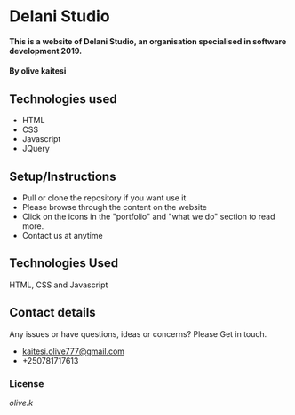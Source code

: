 # Delani Studio
#### This is a website of Delani Studio, an organisation specialised in software development 2019.
#### By **olive kaitesi**
## Technologies used
* HTML
* CSS
* Javascript
* JQuery
## Setup/Instructions
* Pull or clone the repository if you want use it
* Please browse through the content on the website
* Click on the icons in the "portfolio" and "what we do" section to read more.
* Contact us at anytime
## Technologies Used
HTML, CSS and Javascript
## Contact details
 Any issues or have questions, ideas or concerns? 
  Please Get in touch.
 * kaitesi.olive777@gmail.com
 * +250781717613
### License
*olive.k*
